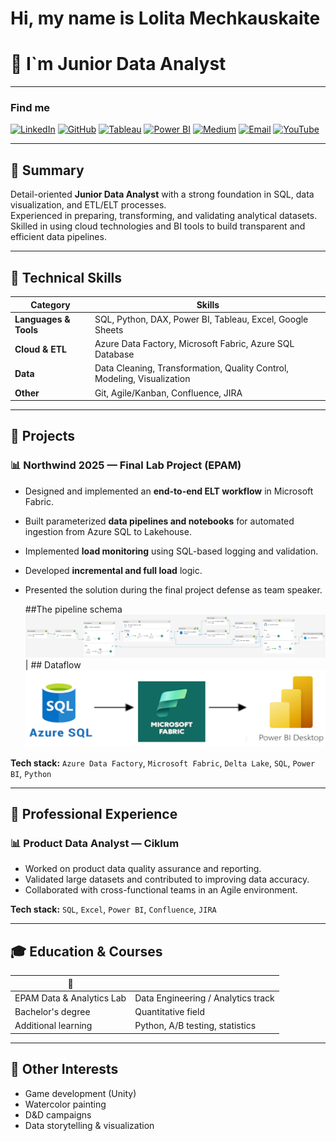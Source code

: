 # Hi, my name is Lolita Mechkauskaite
# 💼 I`m Junior Data Analyst 

---
### Find me
[![LinkedIn](https://img.shields.io/badge/LinkedIn-0A66C2?logo=linkedin&logoColor=white)](YOUR_LINKEDIN_URL)
[![GitHub](https://img.shields.io/badge/GitHub-181717?logo=github&logoColor=white)](https://github.com/YOUR_USERNAME)
[![Tableau](https://img.shields.io/badge/Tableau-E97627?logo=tableau&logoColor=white)](YOUR_TABLEAU_URL)
[![Power BI](https://img.shields.io/badge/Power%20BI-F2C811?logo=powerbi&logoColor=black)](YOUR_POWERBI_URL)
[![Medium](https://img.shields.io/badge/Medium-12100E?logo=medium&logoColor=white)](YOUR_MEDIUM_URL)
[![Email](https://img.shields.io/badge/Email-168DE2?logo=gmail&logoColor=white)](mailto:YOUR_EMAIL)
[![YouTube](https://img.shields.io/badge/YouTube-FF0000?logo=youtube&logoColor=white)](YOUR_YOUTUBE_URL)

---

## 🧠 Summary
Detail-oriented **Junior Data Analyst** with a strong foundation in SQL, data visualization, and ETL/ELT processes.  
Experienced in preparing, transforming, and validating analytical datasets.  
Skilled in using cloud technologies and BI tools to build transparent and efficient data pipelines.

---

## 🧰 Technical Skills
| Category | Skills |
|----------|--------|
| **Languages & Tools** | SQL, Python, DAX, Power BI, Tableau, Excel, Google Sheets |
| **Cloud & ETL** | Azure Data Factory, Microsoft Fabric, Azure SQL Database |
| **Data** | Data Cleaning, Transformation, Quality Control, Modeling, Visualization |
| **Other** | Git, Agile/Kanban, Confluence, JIRA |

---

## 🧪 Projects

### 📊 Northwind 2025 — Final Lab Project (EPAM)
- Designed and implemented an **end-to-end ELT workflow** in Microsoft Fabric.  
- Built parameterized **data pipelines and notebooks** for automated ingestion from Azure SQL to Lakehouse.  
- Implemented **load monitoring** using SQL-based logging and validation.  
- Developed **incremental and full load** logic.  
- Presented the solution during the final project defense as team speaker.

  ##The pipeline schema ![](img/pipeline.png) | ## Dataflow ![](img/data_flow.png)

**Tech stack:** `Azure Data Factory`, `Microsoft Fabric`, `Delta Lake`, `SQL`, `Power BI`, `Python`

---

## 🧭 Professional Experience

### 📊 Product Data Analyst — Ciklum
- Worked on product data quality assurance and reporting.  
- Validated large datasets and contributed to improving data accuracy.  
- Collaborated with cross-functional teams in an Agile environment.

**Tech stack:** `SQL`, `Excel`, `Power BI`, `Confluence`, `JIRA`

---

## 🎓 Education & Courses
| 📘 | |
|-----|---|
| EPAM Data & Analytics Lab | Data Engineering / Analytics track |
| Bachelor's degree | Quantitative field |
| Additional learning | Python, A/B testing, statistics |

---

## 🌱 Other Interests
- Game development (Unity)  
- Watercolor painting  
- D&D campaigns  
- Data storytelling & visualization


